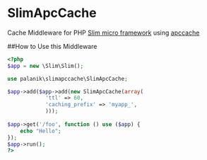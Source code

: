 SlimApcCache
============

Cache Middleware for PHP [Slim micro framework](http://www.slimframework.com/) using [apccache](http://www.php.net/manual/en/book.apc.php)

##How to Use this Middleware
```php
<?php
$app = new \Slim\Slim();

use palanik\slimapccache\SlimApcCache;

$app->add($app->add(new SlimApcCache(array(
			'ttl' => 60,
			'caching_prefix' => 'myapp_',
			)));
			
$app->get('/foo', function () use ($app) {
    echo "Hello";
});
$app->run();
?>
```
